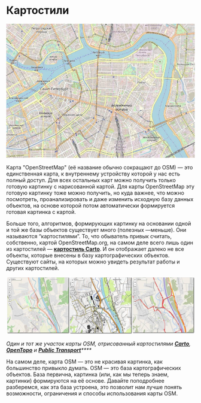# Картостили

![&#x426;&#x435;&#x43D;&#x442;&#x440; &#x421;&#x430;&#x43D;&#x43A;&#x442;-&#x41F;&#x435;&#x442;&#x435;&#x440;&#x431;&#x443;&#x440;&#x433;&#x430; &#x43D;&#x430; &#x43A;&#x430;&#x440;&#x442;&#x435; OpenStreetMap](../.gitbook/assets/osm-sankt-peterburg.jpg)

Карта "OpenStreetMap" \(её название обычно сокращают до OSM\) — это единственная карта, к внутреннему устройству которой у нас есть полный доступ. Для всех остальных карт можно получить только готовую картинку с нарисованной картой. Для карты OpenStreetMap эту готовую картинку тоже можно получить, но куда важнее, что можно посмотреть, проанализировать и даже изменить исходную базу данных объектов, на основе которой потом автоматически формируется готовая картинка с картой.

Больше того, алгоритмов, формирующих картинку на основании одной и той же базы объектов существует много \(полезных —меньше\). Они называются “картостилями”. То, что обыватель привык считать, собственно, картой OpenStreetMap.org, на самом деле всего лишь один из картостилей — [**картостиль Carto**](https://wiki.openstreetmap.org/wiki/Standard_tile_layer). И он отображает далеко не все объекты, которые внесены в базу картографических объектов. Существуют сайты, на которых можно увидеть результат работы и других картостилей.

![](../.gitbook/assets/mapnik-opentopo-i-public-transport.jpg)

_Один и тот же участок карты OSM, отрисованный картостилями_ [_**Carto**_](https://www.openstreetmap.org/#map=14/56.2842/37.5080)_,_ [_**OpenTopo**_](https://opentopomap.org/#map=14/56.29540/37.49415) _и_ [_**Public Transport**_](http://publictransportmap.org/#37.5029;56.2902;14)_\*\*\*\*_

На самом деле, карта OSM — это не красивая картинка, как большинство привыкло думать. OSM — это база картографических объектов. База первична, картинка \(или, как мы теперь знаем, картинки\) формируются на её основе. Давайте поподробнее разберемся, как эта база устроена, это позволит нам лучше понять возможности, ограничения и способы использования карты OSM.

